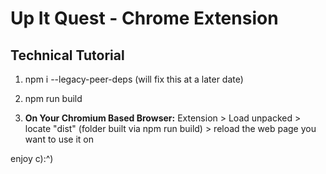 # Up It Quest - Chrome Extension

## Technical Tutorial

1. npm i --legacy-peer-deps (will fix this at a later date)

2. npm run build

3. **On Your Chromium Based Browser:** Extension > Load unpacked > locate "dist" (folder built via npm run build) > reload the web page you want to use it on

enjoy c):^)
